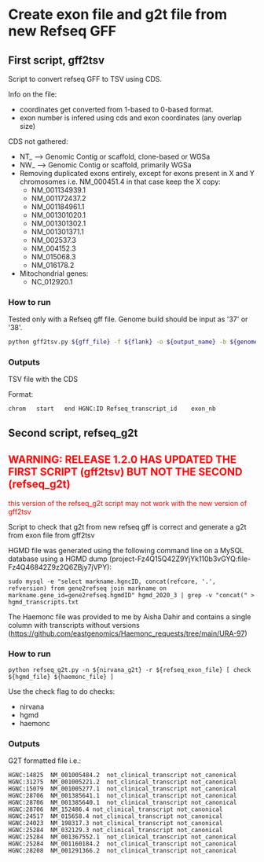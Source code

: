 # Create exon file and g2t file from new Refseq GFF

## First script, gff2tsv

Script to convert refseq GFF to TSV using CDS.

Info on the file:

- coordinates get converted from 1-based to 0-based format.
- exon number is infered using cds and exon coordinates (any overlap size)

CDS not gathered:

- NT_ --> Genomic Contig or scaffold, clone-based or WGSa
- NW_ --> Genomic Contig or scaffold, primarily WGSa
- Removing duplicated exons entirely, except for exons present in X and Y chromosomes i.e. NM_000451.4 in that case keep the X copy:
  - NM_001134939.1
  - NM_001172437.2
  - NM_001184961.1
  - NM_001301020.1
  - NM_001301302.1
  - NM_001301371.1
  - NM_002537.3
  - NM_004152.3
  - NM_015068.3
  - NM_016178.2
- Mitochondrial genes:
  - NC_012920.1

### How to run

Tested only with a Refseq gff file. Genome build should be input as '37' or '38'.

```bash
python gff2tsv.py ${gff_file} -f ${flank} -o ${output_name} -b ${genome_build}
```

### Outputs

TSV file with the CDS

Format:

```tsv
chrom   start   end HGNC:ID Refseq_transcript_id    exon_nb
```

## Second script, refseq_g2t

## <span style="color: red;">WARNING: RELEASE 1.2.0 HAS UPDATED THE FIRST SCRIPT (gff2tsv) BUT NOT THE SECOND (refseq_g2t)</span>
<span style="color: red;">this version of the refseq_g2t script may not work with the new version of gff2tsv</span>

Script to check that g2t from new refseq gff is correct and generate a g2t from exon file from gff2tsv

HGMD file was generated using the following command line on a MySQL database using a HGMD dump (project-Fz4Q15Q42Z9YjYk110b3vGYQ:file-Fz4Q46842Z9z2Q6ZBjy7jVPY):

```shell
sudo mysql -e "select markname.hgncID, concat(refcore, '.', refversion) from gene2refseq join markname on markname.gene_id=gene2refseq.hgmdID" hgmd_2020_3 | grep -v "concat(" > hgmd_transcripts.txt
```

The Haemonc file was provided to me by Aisha Dahir and contains a single column with transcripts without versions (https://github.com/eastgenomics/Haemonc_requests/tree/main/URA-97)

### How to run

```shell
python refseq_g2t.py -n ${nirvana_g2t} -r ${refseq_exon_file} [ check ${hgmd_file} ${haemonc_file} ]
```

Use the check flag to do checks:

- nirvana
- hgmd
- haemonc

### Outputs

G2T formatted file i.e.:

```tsv
HGNC:14825  NM_001005484.2  not_clinical_transcript not_canonical
HGNC:31275  NM_001005221.2  not_clinical_transcript not_canonical
HGNC:15079  NM_001005277.1  not_clinical_transcript not_canonical
HGNC:28706  NM_001385641.1  not_clinical_transcript not_canonical
HGNC:28706  NM_001385640.1  not_clinical_transcript not_canonical
HGNC:28706  NM_152486.4 not_clinical_transcript not_canonical
HGNC:24517  NM_015658.4 not_clinical_transcript not_canonical
HGNC:24023  NM_198317.3 not_clinical_transcript not_canonical
HGNC:25284  NM_032129.3 not_clinical_transcript not_canonical
HGNC:25284  NM_001367552.1  not_clinical_transcript not_canonical
HGNC:25284  NM_001160184.2  not_clinical_transcript not_canonical
HGNC:28208  NM_001291366.2  not_clinical_transcript not_canonical
```
